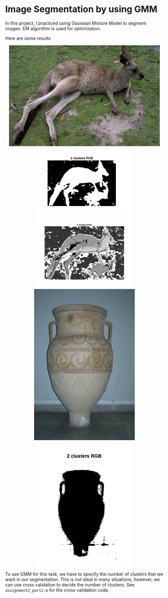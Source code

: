 # Image Segmentation by using GMM

In this project, I practiced using Gaussian Mixture Model to segment images. EM algorithm is used for optimization. 

Here are some results

<p align="center">
  <img src="imgs/69020.jpg">
</p>

<p align="center">
  <img width=300 src="imgs/69020_seg.png">
</p>

<p align="center">
  <img width=300 src="imgs/69020_seg_8.png">
</p>

<p align="center">
  <img src="imgs/227092.jpg">
</p>

<p align="center">
  <img width=300 src="imgs/227092_seg.png">
</p>

To use GMM for this task, we have to specify the number of clusters that we want in our segmentation. This is not ideal in many situations, however, we can use cross validation to decide the number of clusters. See ```assignment2_part2.m``` for the cross validation code.
